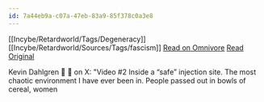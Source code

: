 ```yaml
---
id: 7a44eb9a-c07a-47eb-83a9-85f378c0a3e8
---
```

[[Incybe/Retardworld/Tags/Degeneracy]]
[[Incybe/Retardworld/Sources/Tags/fascism]]
[Read on Omnivore](https://omnivore.app/me/https-x-com-kevinvdahlgren-status-1766955098490695947-s-46-18e322f624a)
[Read Original](https://twitter.com/kevinvdahlgren/status/1766955098490695947)

Kevin Dahlgren 🥾 🥾 on X: "Video #2 Inside a “safe” injection site. The most chaotic environment I have ever been in. People passed out in bowls of cereal, women